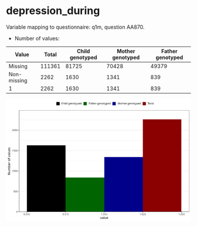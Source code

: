 # depression_during
Variable mapping to questionnaire: q1m, question AA870.
- Number of values:

| Value | Total | Child genotyped | Mother genotyped | Father genotyped |
| ----- | ----- | --------------- | ---------------- | ---------------- |
| Missing | 111361 | 81725 | 70428 | 49379 |
| Non-missing | 2262 | 1630 | 1341 | 839 |
| 1 | 2262 | 1630 | 1341 | 839 |



![](depression_during_n.png)



